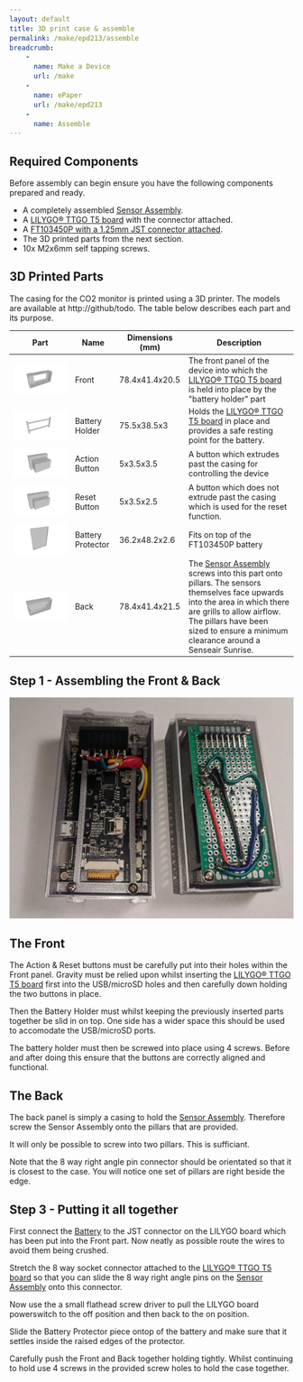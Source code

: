 ```yaml
---
layout: default
title: 3D print case & assemble
permalink: /make/epd213/assemble
breadcrumb:
    - 
      name: Make a Device
      url: /make
    - 
      name: ePaper 
      url: /make/epd213   
    - 
      name: Assemble
---
```


## Required Components

Before assembly can begin ensure you have the following components prepared and ready.

- A completely assembled [Sensor Assembly](/make/sensor-assemblies/sunrise).
- A [LILYGO® TTGO T5 board](/make/epd213/prepare) with the connector attached.
- A [FT103450P with a 1.25mm JST connector attached](/make/epd213/battery).
- The 3D printed parts from the next section.
- 10x M2x6mm self tapping screws.

## 3D Printed Parts
The casing for the CO2 monitor is printed using a 3D printer. The models are available at http://github/todo. The table below describes each part and its purpose.

|Part|Name|Dimensions (mm)|Description|
|--|--|--|--|
|<img src="/buildimages/v1.0/front.png" style="width:auto"  alt="Front panel of device."/>|Front|78.4x41.4x20.5|The front panel of the device into which the [LILYGO® TTGO T5 board](/make/epd213/prepare) is held into place by the "battery holder" part |
|<img src="/buildimages/v1.0/battery-holder.png" style="width:auto"  alt="Hold display and battery in place."/>|Battery Holder|75.5x38.5x3|Holds the [LILYGO® TTGO T5 board](/make/epd213/prepare) in place and provides a safe resting point for the battery. |
|<img src="/buildimages/v1.0/action-button.png" style="width:auto" alt="Action button."/>|Action Button|5x3.5x3.5| A button which extrudes past the casing for controlling the device |
|<img src="/buildimages/v1.0/reset-button.png" style="width:auto" alt="Reset button."/>|Reset Button|5x3.5x2.5| A button which does not extrude past the casing which is used for the reset function. |
|<img src="/buildimages/v1.0/battery-protector.png" style="width:auto" alt="Fits on top of the battery to protect it from damage"/>|Battery Protector|36.2x48.2x2.6| Fits on top of the FT103450P battery |
|<img src="/buildimages/v1.0/back.png" style="width:auto" alt="The sensor assembly screws into this part. "/>|Back|78.4x41.4x21.5| The [Sensor Assembly](/make/sensor-assemblies/sunrise) screws into this part onto pillars. The sensors themselves face upwards into the area in which there are grills to allow airflow. The pillars have been sized to ensure a minimum clearance around a Senseair Sunrise. |


## Step 1 - Assembling the Front & Back

<img src="/buildimages/v1.0/assembled.jpg" style="width:auto" alt="Both halves of a CO2 monitor assembled."/>

## The Front

The Action & Reset buttons must be carefully put into their holes within the Front panel. Gravity must be relied upon whilst inserting the [LILYGO® TTGO T5 board](/make/epd213/prepare) first into the USB/microSD holes and then carefully down holding the two buttons in place.

Then the Battery Holder must whilst keeping the previously inserted parts together be slid in on top. One side has a wider space this should be used to accomodate the USB/microSD ports. 

The battery holder must then be screwed into place using 4 screws. Before and after doing this ensure that the buttons are correctly aligned and functional. 

## The Back

The back panel is simply a casing to hold the [Sensor Assembly](/make/sensor-assemblies/sunrise). Therefore screw the Sensor Assembly onto the pillars that are provided.

It will only be possible to screw into two pillars. This is sufficiant. 

Note that the 8 way right angle pin connector should be orientated so that it is closest to the case. You will notice one set of pillars are right beside the edge.

## Step 3 - Putting it all together

First connect the [Battery](/make/epd213/battery) to the JST connector on the LILYGO board which has been put into the Front part. Now neatly as possible route the wires to avoid them being crushed.

Stretch the 8 way socket connector attached to the [LILYGO® TTGO T5 board](/make/epd213/prepare) so that you can slide the 8 way right angle pins on the [Sensor Assembly](/make/sensor-assemblies/sunrise) onto this connector.

Now use the a small flathead screw driver to pull the LILYGO board powerswitch to the off position and then back to the on position.

Slide the Battery Protector piece ontop of the battery and make sure that it settles inside the raised edges of the protector.

Carefully push the Front and Back together holding tightly. Whilst continuing to hold use 4 screws in the provided screw holes to hold the case together.


